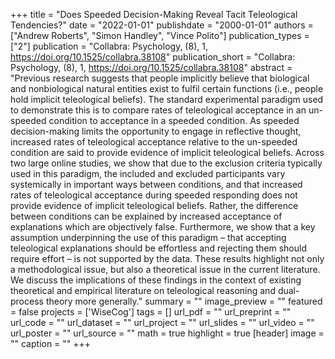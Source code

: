 +++
title = "Does Speeded Decision-Making Reveal Tacit Teleological Tendencies?"
date = "2022-01-01"
publishdate = "2000-01-01"
authors = ["Andrew Roberts", "Simon Handley", "Vince Polito"]
publication_types = ["2"]
publication = "Collabra: Psychology, (8), 1, https://doi.org/10.1525/collabra.38108"
publication_short = "Collabra: Psychology, (8), 1, https://doi.org/10.1525/collabra.38108"
abstract = "Previous research suggests that people implicitly believe that biological and nonbiological natural entities exist to fulfil certain functions (i.e., people hold implicit teleological beliefs).  The standard experimental paradigm used to demonstrate this is to compare rates of teleological acceptance in an un-speeded condition to acceptance in a speeded condition.  As speeded decision-making limits the opportunity to engage in reflective thought, increased rates of teleological acceptance relative to the un-speeded condition are said to provide evidence of implicit teleological beliefs.  Across two large online studies, we show that due to the exclusion criteria typically used in this paradigm, the included and excluded participants vary systemically in important ways between conditions, and that increased rates of teleological acceptance during speeded responding does not provide evidence of implicit teleological beliefs.  Rather, the difference between conditions can be explained by increased acceptance of explanations which are objectively false.  Furthermore, we show that a key assumption underpinning the use of this paradigm – that accepting teleological explanations should be effortless and rejecting them should require effort – is not supported by the data.  These results highlight not only a methodological issue, but also a theoretical issue in the current literature.  We discuss the implications of these findings in the context of existing theoretical and empirical literature on teleological reasoning and dual-process theory more generally."
summary = ""
image_preview = ""
featured = false
projects = ['WiseCog']
tags = []
url_pdf = ""
url_preprint = ""
url_code = ""
url_dataset = ""
url_project = ""
url_slides = ""
url_video = ""
url_poster = ""
url_source = ""
math = true
highlight = true
[header]
image = ""
caption = ""
+++
